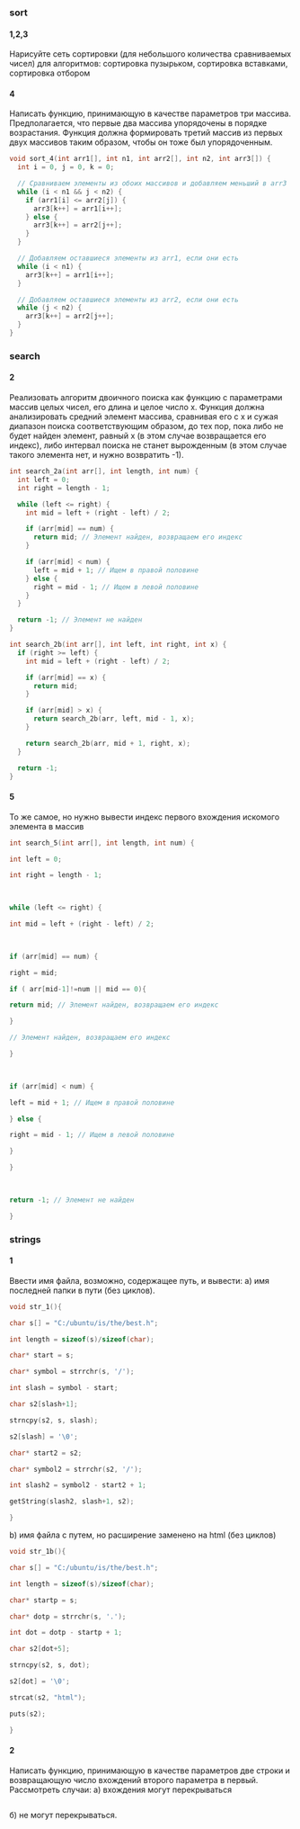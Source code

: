 ### sort

#### 1,2,3
Нарисуйте сеть сортировки (для небольшого количества сравниваемых чисел) для алгоритмов:
сортировкa пузырьком, сортировка вставками, сортировка отбором 
 
#### 4
Написать функцию, принимающую в качестве параметров три массива. Предполагается, что первые два массива упорядочены в порядке возрастания. Функция должна формировать третий массив из первых двух массивов таким образом, чтобы он тоже был упорядоченным.

```C
void sort_4(int arr1[], int n1, int arr2[], int n2, int arr3[]) {
  int i = 0, j = 0, k = 0;

  // Сравниваем элементы из обоих массивов и добавляем меньший в arr3
  while (i < n1 && j < n2) {
    if (arr1[i] <= arr2[j]) {
      arr3[k++] = arr1[i++];
    } else {
      arr3[k++] = arr2[j++];
    }
  }

  // Добавляем оставшиеся элементы из arr1, если они есть
  while (i < n1) {
    arr3[k++] = arr1[i++];
  }

  // Добавляем оставшиеся элементы из arr2, если они есть
  while (j < n2) {
    arr3[k++] = arr2[j++];
  }
}

```

### search

#### 2
Реализовать алгоритм двоичного поиска как функцию с параметрами массив целых чисел, его длина и целое число x. Функция должна анализировать средний элемент массива, сравнивая его с x и сужая диапазон поиска соответствующим образом, до тех пор, пока либо не будет найден элемент, равный x (в этом случае возвращается его индекс), либо интервал поиска не станет вырожденным (в этом случае такого элемента нет, и нужно возвратить -1).

```C
int search_2a(int arr[], int length, int num) {
  int left = 0;
  int right = length - 1;

  while (left <= right) {
    int mid = left + (right - left) / 2; 

    if (arr[mid] == num) {
      return mid; // Элемент найден, возвращаем его индекс
    }

    if (arr[mid] < num) {
      left = mid + 1; // Ищем в правой половине
    } else {
      right = mid - 1; // Ищем в левой половине
    }
  }

  return -1; // Элемент не найден
}
```

```C
int search_2b(int arr[], int left, int right, int x) {
  if (right >= left) {
    int mid = left + (right - left) / 2;

    if (arr[mid] == x) {
      return mid; 
    }

    if (arr[mid] > x) {
      return search_2b(arr, left, mid - 1, x);
    }

    return search_2b(arr, mid + 1, right, x);
  }

  return -1;
}

```

#### 5
То же самое, но нужно вывести индекс первого вхождения искомого элемента в массив

```C
int search_5(int arr[], int length, int num) {

int left = 0;

int right = length - 1;

  

while (left <= right) {

int mid = left + (right - left) / 2;

  

if (arr[mid] == num) {

right = mid;

if ( arr[mid-1]!=num || mid == 0){

return mid; // Элемент найден, возвращаем его индекс

}

// Элемент найден, возвращаем его индекс

}

  

if (arr[mid] < num) {

left = mid + 1; // Ищем в правой половине

} else {

right = mid - 1; // Ищем в левой половине

}

}

  

return -1; // Элемент не найден

}
```

### strings

#### 1
Ввести имя файла, возможно, содержащее путь, и вывести:
a) имя последней папки в пути (без циклов).

```C
void str_1(){

char s[] = "C:/ubuntu/is/the/best.h";

int length = sizeof(s)/sizeof(char);

char* start = s;

char* symbol = strrchr(s, '/');

int slash = symbol - start;

char s2[slash+1];

strncpy(s2, s, slash);

s2[slash] = '\0';

char* start2 = s2;

char* symbol2 = strrchr(s2, '/');

int slash2 = symbol2 - start2 + 1;

getString(slash2, slash+1, s2);

}
```

b) имя файла с путем, но расширение заменено на html (без циклов)

```C
void str_1b(){

char s[] = "C:/ubuntu/is/the/best.h";

int length = sizeof(s)/sizeof(char);

char* startp = s;

char* dotp = strrchr(s, '.');

int dot = dotp - startp + 1;

char s2[dot+5];

strncpy(s2, s, dot);

s2[dot] = '\0';

strcat(s2, "html");

puts(s2);

}
```

#### 2
Написать функцию, принимающую в качестве параметров две строки и
возвращающую число вхождений второго параметра в первый. Рассмотреть
случаи:
а) вхождения могут перекрываться
```C
```

б) не могут перекрываться.
```C
```
